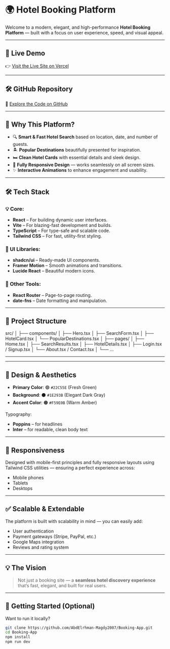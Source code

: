 # 🌍 Hotel Booking Platform

Welcome to a modern, elegant, and high-performance **Hotel Booking Platform** — built with a focus on user experience, speed, and visual appeal.

---

## 🔗 Live Demo

👉 [Visit the Live Site on Vercel](https://booking-app-lfdt.vercel.app/)

---

## 🛠️ GitHub Repository

📂 [Explore the Code on GitHub](https://github.com/AbdElrhman-Magdy2007/Booking-App)

---

## 🚀 Why This Platform?

- 🔍 **Smart & Fast Hotel Search** based on location, date, and number of guests.
- 🏝️ **Popular Destinations** beautifully presented for inspiration.
- 🛏️ **Clean Hotel Cards** with essential details and sleek design.
- 📱 **Fully Responsive Design** — works seamlessly on all screen sizes.
- ✨ **Interactive Animations** to enhance engagement and usability.

---

## 🛠️ Tech Stack

### 💡 Core:
- **React** – For building dynamic user interfaces.
- **Vite** – For blazing-fast development and builds.
- **TypeScript** – For type-safe and scalable code.
- **Tailwind CSS** – For fast, utility-first styling.

### 🎨 UI Libraries:
- **shadcn/ui** – Ready-made UI components.
- **Framer Motion** – Smooth animations and transitions.
- **Lucide React** – Beautiful modern icons.

### 🧭 Other Tools:
- **React Router** – Page-to-page routing.
- **date-fns** – Date formatting and manipulation.

---

## 📁 Project Structure



src/
│
├── components/
│ ├── Hero.tsx
│ ├── SearchForm.tsx
│ ├── HotelCard.tsx
│ └── PopularDestinations.tsx
│
├── pages/
│ ├── Home.tsx
│ ├── SearchResults.tsx
│ ├── HotelDetails.tsx
│ ├── Login.tsx / Signup.tsx
│ └── About.tsx / Contact.tsx
│
└── ...


---

---

## 🎨 Design & Aesthetics

- **Primary Color**: 🟢 `#22C55E` (Fresh Green)
- **Background**: ⚫ `#1E293B` (Elegant Dark Gray)
- **Accent Color**: 🟠 `#F59E0B` (Warm Amber)

Typography:
- **Poppins** – for headlines  
- **Inter** – for readable, clean body text

---

## 📱 Responsiveness

Designed with mobile-first principles and fully responsive layouts using Tailwind CSS utilities — ensuring a perfect experience across:
- Mobile phones
- Tablets
- Desktops

---

## ✅ Scalable & Extendable

The platform is built with scalability in mind — you can easily add:
- User authentication
- Payment gateways (Stripe, PayPal, etc.)
- Google Maps integration
- Reviews and rating system

---

## 💡 The Vision

> Not just a booking site — a **seamless hotel discovery experience** that’s fast, elegant, and built for real users.

---

## 🧪 Getting Started (Optional)

Want to run it locally?

```bash
git clone https://github.com/AbdElrhman-Magdy2007/Booking-App.git
cd Booking-App
npm install
npm run dev
